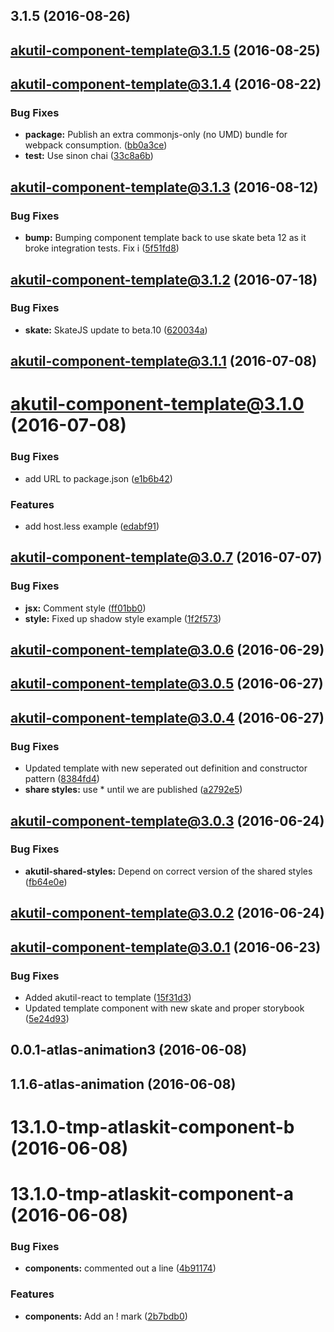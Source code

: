 <a name="3.1.5"></a>
## 3.1.5 (2016-08-26)



<a name="akutil-component-template@3.1.5"></a>
## akutil-component-template@3.1.5 (2016-08-25)



<a name="akutil-component-template@3.1.4"></a>
## akutil-component-template@3.1.4 (2016-08-22)


### Bug Fixes

* **package:** Publish an extra commonjs-only (no UMD) bundle for webpack consumption. ([bb0a3ce](https://bitbucket.org/atlassian/atlaskit/commits/bb0a3ce))
* **test:** Use sinon chai ([33c8a6b](https://bitbucket.org/atlassian/atlaskit/commits/33c8a6b))



<a name="akutil-component-template@3.1.3"></a>
## akutil-component-template@3.1.3 (2016-08-12)


### Bug Fixes

* **bump:** Bumping component template back to use skate beta 12 as it broke integration tests. Fix i ([5f51fd8](https://bitbucket.org/atlassian/atlaskit/commits/5f51fd8))



<a name="akutil-component-template@3.1.2"></a>
## akutil-component-template@3.1.2 (2016-07-18)


### Bug Fixes

* **skate:** SkateJS update to beta.10 ([620034a](https://bitbucket.org/atlassian/atlaskit/commits/620034a))



<a name="akutil-component-template@3.1.1"></a>
## akutil-component-template@3.1.1 (2016-07-08)



<a name="akutil-component-template@3.1.0"></a>
# akutil-component-template@3.1.0 (2016-07-08)


### Bug Fixes

* add URL to package.json ([e1b6b42](https://bitbucket.org/atlassian/atlaskit/commits/e1b6b42))


### Features

* add host.less example ([edabf91](https://bitbucket.org/atlassian/atlaskit/commits/edabf91))



<a name="akutil-component-template@3.0.7"></a>
## akutil-component-template@3.0.7 (2016-07-07)


### Bug Fixes

* **jsx:** Comment style ([ff01bb0](https://bitbucket.org/atlassian/atlaskit/commits/ff01bb0))
* **style:** Fixed up shadow style example ([1f2f573](https://bitbucket.org/atlassian/atlaskit/commits/1f2f573))



<a name="akutil-component-template@3.0.6"></a>
## akutil-component-template@3.0.6 (2016-06-29)



<a name="akutil-component-template@3.0.5"></a>
## akutil-component-template@3.0.5 (2016-06-27)



<a name="akutil-component-template@3.0.4"></a>
## akutil-component-template@3.0.4 (2016-06-27)


### Bug Fixes

* Updated template with new seperated out definition and constructor pattern ([8384fd4](https://bitbucket.org/atlassian/atlaskit/commits/8384fd4))
* **share styles:** use * until we are published ([a2792e5](https://bitbucket.org/atlassian/atlaskit/commits/a2792e5))



<a name="akutil-component-template@3.0.3"></a>
## akutil-component-template@3.0.3 (2016-06-24)


### Bug Fixes

* **akutil-shared-styles:** Depend on correct version of the shared styles ([fb64e0e](https://bitbucket.org/atlassian/atlaskit/commits/fb64e0e))



<a name="akutil-component-template@3.0.2"></a>
## akutil-component-template@3.0.2 (2016-06-24)



<a name="akutil-component-template@3.0.1"></a>
## akutil-component-template@3.0.1 (2016-06-23)


### Bug Fixes

* Added akutil-react to template ([15f31d3](https://bitbucket.org/atlassian/atlaskit/commits/15f31d3))
* Updated template component with new skate and proper storybook ([5e24d93](https://bitbucket.org/atlassian/atlaskit/commits/5e24d93))



<a name="0.0.1-atlas-animation3"></a>
## 0.0.1-atlas-animation3 (2016-06-08)



<a name="1.1.6-atlas-animation"></a>
## 1.1.6-atlas-animation (2016-06-08)



<a name="13.1.0-tmp-atlaskit-component-b"></a>
# 13.1.0-tmp-atlaskit-component-b (2016-06-08)



<a name="13.1.0-tmp-atlaskit-component-a"></a>
# 13.1.0-tmp-atlaskit-component-a (2016-06-08)


### Bug Fixes

* **components:** commented out a line ([4b91174](https://bitbucket.org/atlassian/atlaskit/commits/4b91174))


### Features

* **components:** Add an ! mark ([2b7bdb0](https://bitbucket.org/atlassian/atlaskit/commits/2b7bdb0))



